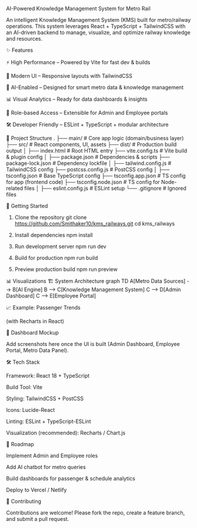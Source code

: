 AI-Powered Knowledge Management System for Metro Rail

An intelligent Knowledge Management System (KMS) built for metro/railway operations.
This system leverages React + TypeScript + TailwindCSS with an AI-driven backend to manage, visualize, and optimize railway knowledge and resources.

✨ Features

⚡ High Performance – Powered by Vite for fast dev & builds

🎨 Modern UI – Responsive layouts with TailwindCSS

🤖 AI-Enabled – Designed for smart metro data & knowledge management

📊 Visual Analytics – Ready for data dashboards & insights

🔐 Role-based Access – Extensible for Admin and Employee portals

🛠️ Developer Friendly – ESLint + TypeScript + modular architecture

📂 Project Structure
.
├── main/                   # Core app logic (domain/business layer)
├── src/                    # React components, UI, assets
├── dist/                   # Production build output
│
├── index.html              # Root HTML entry
├── vite.config.ts          # Vite build & plugin config
│
├── package.json            # Dependencies & scripts
├── package-lock.json       # Dependency lockfile
│
├── tailwind.config.js      # TailwindCSS config
├── postcss.config.js       # PostCSS config
│
├── tsconfig.json           # Base TypeScript config
├── tsconfig.app.json       # TS config for app (frontend code)
├── tsconfig.node.json      # TS config for Node-related files
│
├── eslint.config.js        # ESLint setup
└── .gitignore              # Ignored files

🚀 Getting Started
1. Clone the repository
git clone https://github.com/Smithaker10/kms_railways.git
cd kms_railways

2. Install dependencies
npm install

3. Run development server
npm run dev

4. Build for production
npm run build

5. Preview production build
npm run preview

📊 Visualizations
🏗️ System Architecture
graph TD
  A[Metro Data Sources] --> B[AI Engine]
  B --> C[Knowledge Management System]
  C --> D[Admin Dashboard]
  C --> E[Employee Portal]

📈 Example: Passenger Trends

(with Recharts in React)

<LineChart data={passengerData} width={500} height={300}>
  <XAxis dataKey="day" />
  <YAxis />
  <Tooltip />
  <Line type="monotone" dataKey="passengers" stroke="#2563eb" />
</LineChart>

🎨 Dashboard Mockup

Add screenshots here once the UI is built (Admin Dashboard, Employee Portal, Metro Data Panel).

🛠️ Tech Stack

Framework: React 18 + TypeScript

Build Tool: Vite

Styling: TailwindCSS + PostCSS

Icons: Lucide-React

Linting: ESLint + TypeScript-ESLint

Visualization (recommended): Recharts / Chart.js

📌 Roadmap

 Implement Admin and Employee roles

 Add AI chatbot for metro queries

 Build dashboards for passenger & schedule analytics

 Deploy to Vercel / Netlify

🤝 Contributing

Contributions are welcome! Please fork the repo, create a feature branch, and submit a pull request.

